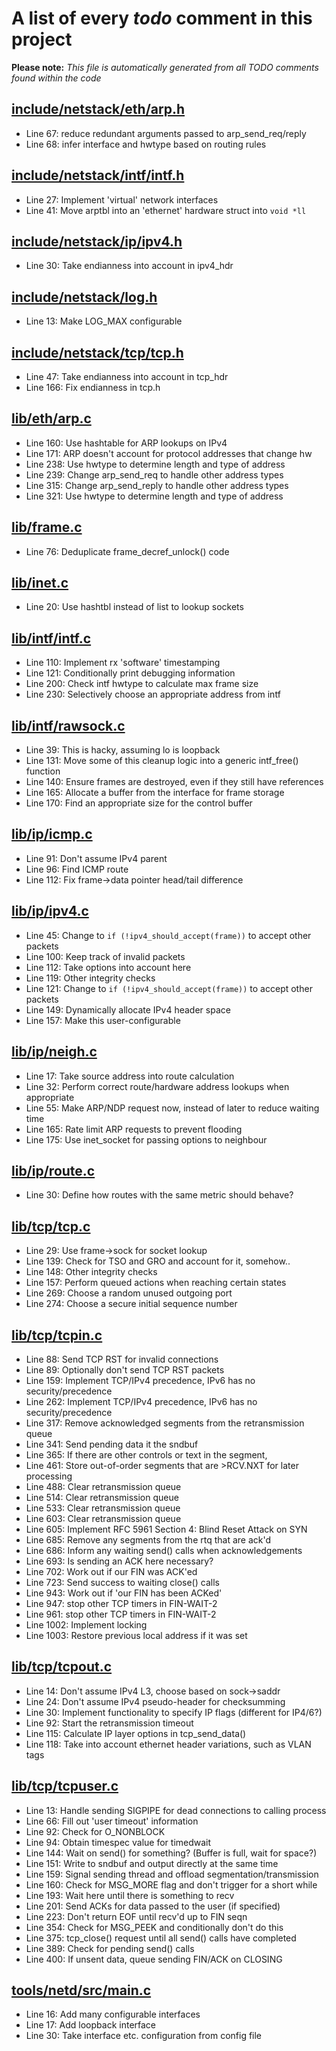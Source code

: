 # A list of every _todo_ comment in this project
**Please note:** _This file is automatically generated from all TODO comments found within the code_
## [include/netstack/eth/arp.h](include/netstack/eth/arp.h)
  - Line 67: reduce redundant arguments passed to arp_send_req/reply
  - Line 68: infer interface and hwtype based on routing rules

## [include/netstack/intf/intf.h](include/netstack/intf/intf.h)
  - Line 27: Implement 'virtual' network interfaces
  - Line 41: Move arptbl into an 'ethernet' hardware struct into `void *ll`

## [include/netstack/ip/ipv4.h](include/netstack/ip/ipv4.h)
  - Line 30: Take endianness into account in ipv4_hdr

## [include/netstack/log.h](include/netstack/log.h)
  - Line 13: Make LOG_MAX configurable

## [include/netstack/tcp/tcp.h](include/netstack/tcp/tcp.h)
  - Line 47: Take endianness into account in tcp_hdr
  - Line 166: Fix endianness in tcp.h

## [lib/eth/arp.c](lib/eth/arp.c)
  - Line 160: Use hashtable for ARP lookups on IPv4
  - Line 171: ARP doesn't account for protocol addresses that change hw
  - Line 238: Use hwtype to determine length and type of address
  - Line 239: Change arp_send_req to handle other address types
  - Line 315: Change arp_send_reply to handle other address types
  - Line 321: Use hwtype to determine length and type of address

## [lib/frame.c](lib/frame.c)
  - Line 76: Deduplicate frame_decref_unlock() code

## [lib/inet.c](lib/inet.c)
  - Line 20: Use hashtbl instead of list to lookup sockets

## [lib/intf/intf.c](lib/intf/intf.c)
  - Line 110: Implement rx 'software' timestamping
  - Line 121: Conditionally print debugging information
  - Line 200: Check intf hwtype to calculate max frame size
  - Line 230: Selectively choose an appropriate address from intf

## [lib/intf/rawsock.c](lib/intf/rawsock.c)
  - Line 39: This is hacky, assuming lo is loopback
  - Line 131: Move some of this cleanup logic into a generic intf_free() function
  - Line 140: Ensure frames are destroyed, even if they still have references
  - Line 165: Allocate a buffer from the interface for frame storage
  - Line 170: Find an appropriate size for the control buffer

## [lib/ip/icmp.c](lib/ip/icmp.c)
  - Line 91: Don't assume IPv4 parent
  - Line 96: Find ICMP route
  - Line 112: Fix frame->data pointer head/tail difference

## [lib/ip/ipv4.c](lib/ip/ipv4.c)
  - Line 45: Change to `if (!ipv4_should_accept(frame))` to accept other packets
  - Line 100: Keep track of invalid packets
  - Line 112: Take options into account here
  - Line 119: Other integrity checks
  - Line 121: Change to `if (!ipv4_should_accept(frame))` to accept other packets
  - Line 149: Dynamically allocate IPv4 header space
  - Line 157: Make this user-configurable

## [lib/ip/neigh.c](lib/ip/neigh.c)
  - Line 17: Take source address into route calculation
  - Line 32: Perform correct route/hardware address lookups when appropriate
  - Line 55: Make ARP/NDP request now, instead of later to reduce waiting time
  - Line 165: Rate limit ARP requests to prevent flooding
  - Line 175: Use inet_socket for passing options to neighbour

## [lib/ip/route.c](lib/ip/route.c)
  - Line 30: Define how routes with the same metric should behave?

## [lib/tcp/tcp.c](lib/tcp/tcp.c)
  - Line 29: Use frame->sock for socket lookup
  - Line 139: Check for TSO and GRO and account for it, somehow..
  - Line 148: Other integrity checks
  - Line 157: Perform queued actions when reaching certain states
  - Line 269: Choose a random unused outgoing port
  - Line 274: Choose a secure initial sequence number

## [lib/tcp/tcpin.c](lib/tcp/tcpin.c)
  - Line 88: Send TCP RST for invalid connections
  - Line 89: Optionally don't send TCP RST packets
  - Line 159: Implement TCP/IPv4 precedence, IPv6 has no security/precedence
  - Line 262: Implement TCP/IPv4 precedence, IPv6 has no security/precedence
  - Line 317: Remove acknowledged segments from the retransmission queue
  - Line 341: Send pending data it the sndbuf
  - Line 365: If there are other controls or text in the segment,
  - Line 461: Store out-of-order segments that are >RCV.NXT for later processing
  - Line 488: Clear retransmission queue
  - Line 514: Clear retransmission queue
  - Line 533: Clear retransmission queue
  - Line 603: Clear retransmission queue
  - Line 605: Implement RFC 5961 Section 4: Blind Reset Attack on SYN
  - Line 685: Remove any segments from the rtq that are ack'd
  - Line 686: Inform any waiting send() calls when acknowledgements
  - Line 693: Is sending an ACK here necessary?
  - Line 702: Work out if our FIN was ACK'ed
  - Line 723: Send success to waiting close() calls
  - Line 943: Work out if 'our FIN has been ACKed'
  - Line 947: stop other TCP timers in FIN-WAIT-2
  - Line 961: stop other TCP timers in FIN-WAIT-2
  - Line 1002: Implement locking
  - Line 1003: Restore previous local address if it was set

## [lib/tcp/tcpout.c](lib/tcp/tcpout.c)
  - Line 14: Don't assume IPv4 L3, choose based on sock->saddr
  - Line 24: Don't assume IPv4 pseudo-header for checksumming
  - Line 30: Implement functionality to specify IP flags (different for IP4/6?)
  - Line 92: Start the retransmission timeout
  - Line 115: Calculate IP layer options in tcp_send_data()
  - Line 118: Take into account ethernet header variations, such as VLAN tags

## [lib/tcp/tcpuser.c](lib/tcp/tcpuser.c)
  - Line 13: Handle sending SIGPIPE for dead connections to calling process
  - Line 66: Fill out 'user timeout' information
  - Line 92: Check for O_NONBLOCK
  - Line 94: Obtain timespec value for timedwait
  - Line 144: Wait on send() for something? (Buffer is full, wait for space?)
  - Line 151: Write to sndbuf and output directly at the same time
  - Line 159: Signal sending thread and offload segmentation/transmission
  - Line 160: Check for MSG_MORE flag and don't trigger for a short while
  - Line 193: Wait here until there is something to recv
  - Line 201: Send ACKs for data passed to the user (if specified)
  - Line 223: Don't return EOF until recv'd up to FIN seqn
  - Line 354: Check for MSG_PEEK and conditionally don't do this
  - Line 375: tcp_close() request until all send() calls have completed
  - Line 389: Check for pending send() calls
  - Line 400: If unsent data, queue sending FIN/ACK on CLOSING

## [tools/netd/src/main.c](tools/netd/src/main.c)
  - Line 16: Add many configurable interfaces
  - Line 17: Add loopback interface
  - Line 30: Take interface etc. configuration from config file
